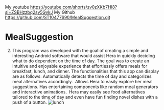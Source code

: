 My youtube https://youtube.com/shorts/zv0zXKb7HI8?si=ZSBHzzbq2sy5GvkJ
My Github https://github.com/ST10477690/MealSuggestion.git
# MealSuggestion
2. This program was developed with the goal of creating a simple and interesting Android software that would assist Hera in quickly deciding what to do dependent on the time of day.  The goal was to create an intuitive and enjoyable experience that effortlessly offers meals for breakfast, lunch, and dinner.  The functionalities that this app can display are as follows:  Automatically detects the time of day and categorizes meal alternatives accordingly.  Allows Hera to easily explore her meal suggestions.  Has entertaining components like random meal generators and interactive animations.  Hera may easily see food alternatives tailored to the time of day and even have fun finding novel dishes with a push of a button.
![lunch](https://github.com/user-attachments/assets/9e8f7108-d324-4679-acb6-2d5afe49657e)

